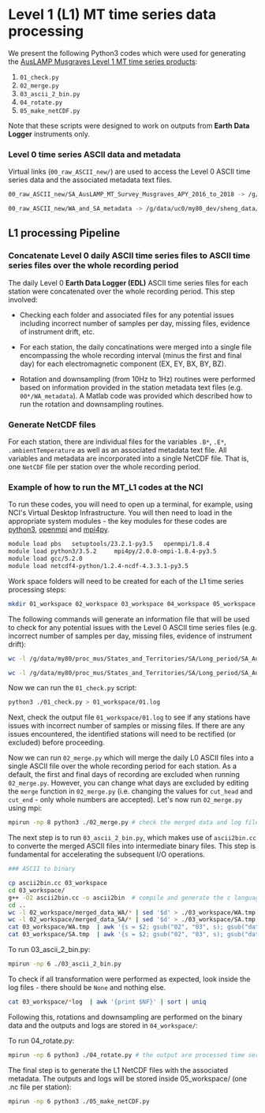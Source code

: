 Level 1 (L1) MT time series data processing
===========================================
We present the following Python3 codes which were used for generating the [AusLAMP Musgraves Level 1 MT time series products](http://dx.doi.org/10.25914/5eaa30de53244):

  1. `01_check.py` 
  2. `02_merge.py`
  3. `03_ascii_2_bin.py`
  4. `04_rotate.py`
  5. `05_make_netCDF.py`

Note that these scripts were designed to work on outputs from **Earth Data Logger** instruments only.

### Level 0 time series ASCII data and metadata
Virtual links (`00_raw_ASCII_new/`) are used to access the Level 0 ASCII time series data and the associated metadata text files.
 
```bash 
00_raw_ASCII_new/SA_AusLAMP_MT_Survey_Musgraves_APY_2016_to_2018 -> /g/data/my80/proc_mus/States_and_Territories/SA/Long_period/SA_AusLAMP_MT_Survey_Musgraves_APY_2016_to_2018/?A/Level_0_Concatinated_Time_Series_ASCII/

00_raw_ASCII_new/WA_and_SA_metadata -> /g/data/uc0/my80_dev/sheng_data/WA_and_SA_metadata/
```

## L1 processing Pipeline

### Concatenate Level 0 daily ASCII time series files to ASCII time series files over the whole recording period 
The daily Level 0 **Earth Data Logger (EDL)** ASCII time series files for each station were concatenated over the whole recording period. This step involved:

+ Checking each folder and associated files for any potential issues including incorrect number of samples per day, missing files, evidence of instrument drift, etc.
   
+ For each station, the daily concatinations were merged into a single file encompassing the whole recording interval (minus the first and final day) for each electromagnetic component (EX, EY, BX, BY, BZ). 

+ Rotation and downsampling (from 10Hz to 1Hz) routines were performed based on information provided in the station metadata text files (e.g. `00*/WA_metadata`). A Matlab code was provided which described how to run the rotation and downsampling routines.  

### Generate NetCDF files
For each station, there are individual files for the variables `.B*`, `.E*`, `.ambientTemperature` as well as an associated metadata text file. All variables and metadata are incorporated into a single NetCDF file. That is, one `NetCDF` file per station over the whole recording period.

### Example of how to run the MT_L1 codes at the NCI
To run these codes, you will need to open up a terminal, for example, using NCI's Virtual Desktop Infrastructure. You will then need to load in the appropriate system modules - the key modules for these codes are [python3](https://www.python.org/), [openmpi](https://www.open-mpi.org/) and [mpi4py](https://mpi4py.readthedocs.io/en/stable/).

```bash
module load pbs   setuptools/23.2.1-py3.5   openmpi/1.8.4
module load python3/3.5.2     mpi4py/2.0.0-ompi-1.8.4-py3.5 
module load gcc/5.2.0
module load netcdf4-python/1.2.4-ncdf-4.3.3.1-py3.5
```
Work space folders will need to be created for each of the L1 time series processing steps:

```bash
mkdir 01_workspace 02_workspace 03_workspace 04_workspace 05_workspace
```
The following commands will generate an information file that will be used to check for any potential issues with the Level 0 ASCII time series files (e.g. incorrect number of samples per day, missing files, evidence of instrument drift):

```bash
wc -l /g/data/my80/proc_mus/States_and_Territories/SA/Long_period/SA_AusLAMP_MT_Survey_Musgraves_APY_2016_to_2018/WA/Level_0_Concatinated_Time_Series_ASCII/*/*/* | sed  '$d' > 01_workspace/WA.log

wc -l /g/data/my80/proc_mus/States_and_Territories/SA/Long_period/SA_AusLAMP_MT_Survey_Musgraves_APY_2016_to_2018/SA/Level_0_Concatinated_Time_Series_ASCII/*/*/* | sed  '$d' > 01_workspace/SA.log
```
Now we can run the `01_check.py` script:

```bash
python3 ./01_check.py > 01_workspace/01.log
```
Next, check the output file `01_workspace/01.log` to see if any stations have issues with incorrect number of samples or missing files. If there are any issues encountered, the identified stations will need to be rectified (or excluded) before proceeding.

Now we can run `02_merge.py` which will merge the daily L0 ASCII files into a single ASCII file over the whole recording period for each station. As a default, the first and final days of recording are excluded when running `02_merge.py`. However, you can change what days are excluded by editing the `merge` function in `02_merge.py` (i.e. changing the values for `cut_head` and `cut_end` - only whole numbers are accepted). Let's now run `02_merge.py` using mpi: 

```bash
mpirun -np 8 python3 ./02_merge.py # check the merged data and log files in 02_workspace/
```
The next step is to run `03_ascii_2_bin.py`, which makes use of `ascii2bin.cc` to converte the merged ASCII files into intermediate binary files. This step is fundamental for accelerating the subsequent I/O operations. 

```bash
### ASCII to binary

cp ascii2bin.cc 03_workspace
cd 03_workspace/ 
g++ -O2 ascii2bin.cc -o ascii2bin  # compile and generate the c language program
cd ..
wc -l 02_workspace/merged_data_WA/* | sed '$d' > ./03_workspace/WA.tmp
wc -l 02_workspace/merged_data_SA/* | sed '$d' > ./03_workspace/SA.tmp
cat 03_workspace/WA.tmp  | awk '{s = $2; gsub("02", "03", s); gsub("data","data_bin", s); printf("./03_workspace/ascii2bin %s %s %s.bin \n", $2, $1, s)}' > ./03_workspace/WA.cmd
cat 03_workspace/SA.tmp  | awk '{s = $2; gsub("02", "03", s); gsub("data","data_bin", s); printf("./03_workspace/ascii2bin %s %s %s.bin \n", $2, $1, s)}' > ./03_workspace/SA.cmd
```

To run 03_ascii_2_bin.py:

```bash
mpirun -np 6 ./03_ascii_2_bin.py
```
To check if all transformation were performed as expected, look inside the log files - there should be `None` and nothing else.

```bash
cat 03_workspace/*log  | awk '{print $NF}' | sort | uniq 
```

Following this, rotations and downsampling are performed on the binary data and the outputs and logs are stored in `04_workspace/`:

To run 04_rotate.py:

```bash
mpirun -np 6 python3 ./04_rotate.py # the output are processed time series stored as binary files in 04_workspace.
```

The final step is to generate the L1 NetCDF files with the associated metadata. The outputs and logs will be stored inside 05_workspace/ (one .nc file per station): 

```bash
mpirun -np 6 python3 ./05_make_netCDF.py 
```

